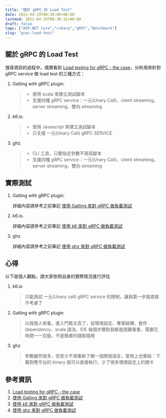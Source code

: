 ```yaml
---
title: "關於 gRPC 的 Load Test"
date: 2022-04-29T00:30:00+08:00
lastmod: 2022-04-29T00:30:31+08:00
draft: false
tags: ["ASP.NET Core","csharp","gRPC","Benchmark"]
slug: "grpc-load-test"
---
```


## 關於 gRPC 的 Load Test

搜尋資訊的過程中，偶爾看到 [Load testing for gRPC - the case](https://alexromanov.github.io/2021/08/23/gatling-grpc/)，分析用來針對 gRPC service 做 load test 的三種方式：

1. Gatling with gRPC plugin.

    > - 使用 scala 來建立測試腳本
    > - 支援四種 gRPC service：一元(Unary Call)、client streaming、server streaming、雙向 streaming

2. k6.io.

    > - 使用 Javascript 來建立測試腳本
    > - 只支援 一元(Unary Call) gRPC SERVICE

3. ghz.

    > - CLI 工具，只要指定參數不用寫腳本
    > - 支援四種 gRPC service：一元(Unary Call)、client streaming、server streaming、雙向 streaming

## 實際測試

1. Gatling with gRPC plugin.

    詳細內容請參考之前筆記 [使用 Gatling 來對 gRPC 做負載測試](/grpc-load-test-gatling)

2. k6.io.

    詳細內容請參考之前筆記 [使用 k6 來對 gRPC 做負載測試](/grpc-load-test-k6)

3. ghz.

    詳細內容請參考之前筆記 [使用 ghz 來對 gRPC 做負載測試](/grpc-load-test-ghz)

## 心得

以下是個人觀點，請大家依照自身的實際情況進行評估

1. k6.io

    > 只能測試 一元(Unary call) gRPC service 的限制，讓我第一步就直接不考慮了

2. Gatling with gRPC plugin

    > 以我個人來看，進入門檻太高了，從環境設定、專案結構、套件 dependency、scala 語法、IDE 每個步驟對我都是困難重重，需要花時間一一克服，不是簡單的隨取隨用

3. ghz

    > 參數雖然很多，但至少不用重新了解一個開發語言，使用上也單純：下載對應平台的 binary 就可以直接執行，少了很多環境設定上的關卡

## 參考資訊

1. [Load testing for gRPC - the case](https://alexromanov.github.io/2021/08/23/gatling-grpc/)
2. [使用 Gatling 來對 gRPC 做負載測試](/grpc-load-test-gatling)
3. [使用 k6 來對 gRPC 做負載測試](/grpc-load-test-k6)
4. [使用 ghz 來對 gRPC 做負載測試](/grpc-load-test-ghz)

